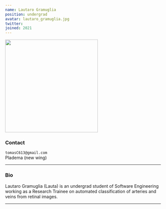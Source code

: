 ```yaml
---
name: Lautaro Gramuglia
position: undergrad
avatar: lautaro_gramuglia.jpg
twitter:
joined: 2021
---
```


<img width="300" src="{{site.baseurl}}/images/people/{{page.avatar}}" data-action="zoom">

### Contact

<i class="fa fa-envelope-o"></i> `tomasC613@gmail.com` <br>
<i class="fa fa-building"></i> Pladema (new wing) <br>

<hr>

### Bio

Lautaro Gramuglia (Lauta) is an undergrad student of Software Engineering working as a Research Trainee on automated classification of arteries and veins from retinal images.

<hr>